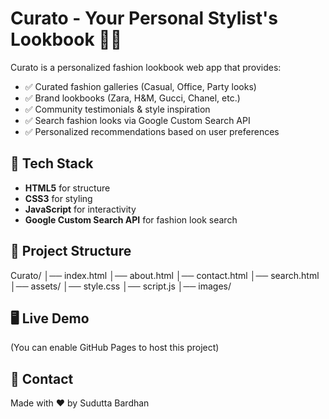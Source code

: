 # Curato - Your Personal Stylist's Lookbook 👗✨

Curato is a personalized fashion lookbook web app that provides:

- ✅ Curated fashion galleries (Casual, Office, Party looks)  
- ✅ Brand lookbooks (Zara, H&M, Gucci, Chanel, etc.)  
- ✅ Community testimonials & style inspiration  
- ✅ Search fashion looks via Google Custom Search API  
- ✅ Personalized recommendations based on user preferences  

## 🚀 Tech Stack
- **HTML5** for structure  
- **CSS3** for styling  
- **JavaScript** for interactivity  
- **Google Custom Search API** for fashion look search  

## 📂 Project Structure
Curato/
│── index.html
│── about.html
│── contact.html
│── search.html
│── assets/
  │── style.css
  │── script.js
  │── images/


## 🖥️ Live Demo
(You can enable GitHub Pages to host this project)

## 📧 Contact
Made with ❤️ by Sudutta Bardhan
